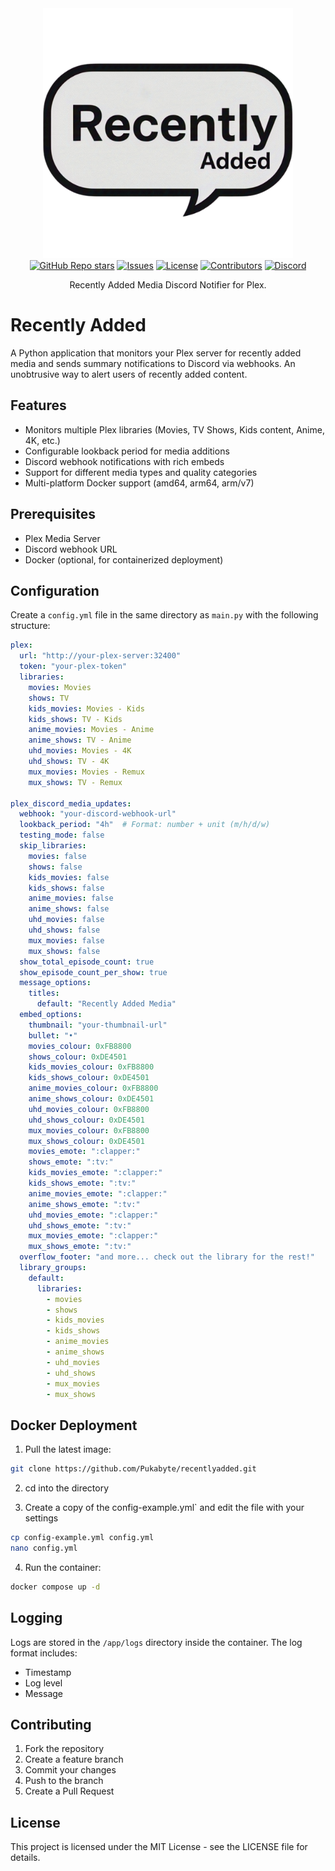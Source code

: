 <div align="center">
  <a href="https://github.com/Pukabyte/recentlyadded">
    <picture>
      <source media="(prefers-color-scheme: dark)" srcset="screenshots/recentlyadded.png" width="400">
      <img alt="recentlyadded" src="screenshots/recentlyadded.png" width="400">
    </picture>
  </a>
</div>

<div align="center">
  <a href="https://github.com/Pukabyte/recentlyadded/stargazers"><img alt="GitHub Repo stars" src="https://img.shields.io/github/stars/Pukabyte/recentlyadded?label=Recently%20Added"></a>
  <a href="https://github.com/Pukabyte/recentlyadded/issues"><img alt="Issues" src="https://img.shields.io/github/issues/Pukabyte/recentlyadded" /></a>
  <a href="https://github.com/Pukabyte/recentlyadded/blob/main/LICENSE"><img alt="License" src="https://img.shields.io/github/license/Pukabyte/recentlyadded"></a>
  <a href="https://github.com/Pukabyte/recentlyadded/graphs/contributors"><img alt="Contributors" src="https://img.shields.io/github/contributors/Pukabyte/recentlyadded" /></a>
  <a href="https://discord.gg/vMSnNcd7m5"><img alt="Discord" src="https://img.shields.io/badge/Join%20discord-8A2BE2" /></a>
</div>

<div align="center">
  <p>Recently Added Media Discord Notifier for Plex.</p>
</div>

# Recently Added

A Python application that monitors your Plex server for recently added media and sends summary notifications to Discord via webhooks. An unobtrusive way to alert users of recently added content.

## Features

- Monitors multiple Plex libraries (Movies, TV Shows, Kids content, Anime, 4K, etc.)
- Configurable lookback period for media additions
- Discord webhook notifications with rich embeds
- Support for different media types and quality categories
- Multi-platform Docker support (amd64, arm64, arm/v7)

## Prerequisites

- Plex Media Server
- Discord webhook URL
- Docker (optional, for containerized deployment)

## Configuration

Create a `config.yml` file in the same directory as `main.py` with the following structure:

```yaml
plex:
  url: "http://your-plex-server:32400"
  token: "your-plex-token"
  libraries:
    movies: Movies
    shows: TV
    kids_movies: Movies - Kids
    kids_shows: TV - Kids
    anime_movies: Movies - Anime
    anime_shows: TV - Anime
    uhd_movies: Movies - 4K
    uhd_shows: TV - 4K
    mux_movies: Movies - Remux
    mux_shows: TV - Remux

plex_discord_media_updates:
  webhook: "your-discord-webhook-url"
  lookback_period: "4h"  # Format: number + unit (m/h/d/w)
  testing_mode: false
  skip_libraries:
    movies: false
    shows: false
    kids_movies: false
    kids_shows: false
    anime_movies: false
    anime_shows: false
    uhd_movies: false
    uhd_shows: false
    mux_movies: false
    mux_shows: false
  show_total_episode_count: true
  show_episode_count_per_show: true
  message_options:
    titles:
      default: "Recently Added Media"
  embed_options:
    thumbnail: "your-thumbnail-url"
    bullet: "•"
    movies_colour: 0xFB8800
    shows_colour: 0xDE4501
    kids_movies_colour: 0xFB8800
    kids_shows_colour: 0xDE4501
    anime_movies_colour: 0xFB8800
    anime_shows_colour: 0xDE4501
    uhd_movies_colour: 0xFB8800
    uhd_shows_colour: 0xDE4501
    mux_movies_colour: 0xFB8800
    mux_shows_colour: 0xDE4501
    movies_emote: ":clapper:"
    shows_emote: ":tv:"
    kids_movies_emote: ":clapper:"
    kids_shows_emote: ":tv:"
    anime_movies_emote: ":clapper:"
    anime_shows_emote: ":tv:"
    uhd_movies_emote: ":clapper:"
    uhd_shows_emote: ":tv:"
    mux_movies_emote: ":clapper:"
    mux_shows_emote: ":tv:"
  overflow_footer: "and more... check out the library for the rest!"
  library_groups:
    default:
      libraries:
        - movies
        - shows
        - kids_movies
        - kids_shows
        - anime_movies
        - anime_shows
        - uhd_movies
        - uhd_shows
        - mux_movies
        - mux_shows
```

## Docker Deployment

1. Pull the latest image:
```bash
git clone https://github.com/Pukabyte/recentlyadded.git
```
2. cd into the directory

3. Create a copy of the config-example.yml` and edit the file with your settings
```bash
cp config-example.yml config.yml
nano config.yml
```

4. Run the container:
```bash
docker compose up -d
```

## Logging

Logs are stored in the `/app/logs` directory inside the container. The log format includes:
- Timestamp
- Log level
- Message

## Contributing

1. Fork the repository
2. Create a feature branch
3. Commit your changes
4. Push to the branch
5. Create a Pull Request

## License

This project is licensed under the MIT License - see the LICENSE file for details. 